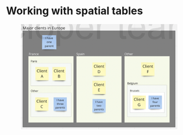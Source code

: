 # Working with spatial tables

<figure><img src=".gitbook/assets/Screen Shot 2023-03-29 at 10.54.04.png" alt=""><figcaption></figcaption></figure>

